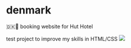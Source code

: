 # denmark
🇩🇰🏨 booking website for Hut Hotel

test project to improve my skills in HTML/CSS
<img src="[https://pics.st/9b6/6cf/a069f7ca.png]" />
